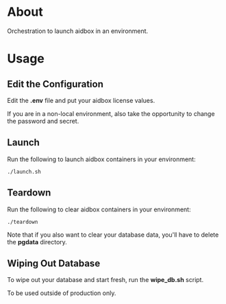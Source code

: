 # About

Orchestration to launch aidbox in an environment.

# Usage

## Edit the Configuration

Edit the **.env** file and put your aidbox license values.

If you are in a non-local environment, also take the opportunity to change the password and secret.

## Launch

Run the following to launch aidbox containers in your environment:

```
./launch.sh
```

## Teardown

Run the following to clear aidbox containers in your environment:

```
./teardown
```

Note that if you also want to clear your database data, you'll have to delete the **pgdata** directory.

## Wiping Out Database

To wipe out your database and start fresh, run the **wipe_db.sh** script.

To be used outside of production only.

